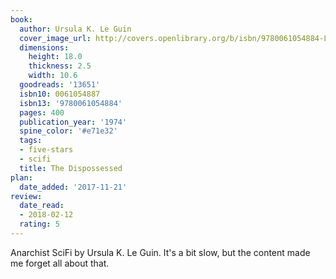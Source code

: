 ```yaml
---
book:
  author: Ursula K. Le Guin
  cover_image_url: http://covers.openlibrary.org/b/isbn/9780061054884-L.jpg
  dimensions:
    height: 18.0
    thickness: 2.5
    width: 10.6
  goodreads: '13651'
  isbn10: 0061054887
  isbn13: '9780061054884'
  pages: 400
  publication_year: '1974'
  spine_color: '#e71e32'
  tags:
  - five-stars
  - scifi
  title: The Dispossessed
plan:
  date_added: '2017-11-21'
review:
  date_read:
  - 2018-02-12
  rating: 5
---
```


Anarchist SciFi by Ursula K. Le Guin. It's a bit slow, but the content made me forget all about that.
